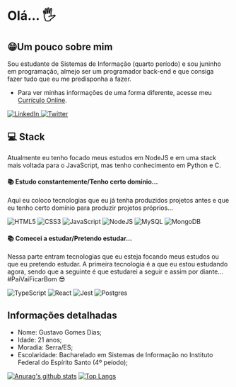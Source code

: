 # Olá... 🖐
## 😁Um pouco sobre mim
Sou estudante de Sistemas de Informação (quarto período) e sou juninho em programação, almejo ser um programador back-end e que consiga fazer tudo que eu me predisponha a fazer.
* Para ver minhas informações de uma forma diferente, acesse meu [Currículo Online](https://gustavogomesdias.github.io/curriculo/).

<a target="_blank" href="https://www.linkedin.com/in/gusgd/">
  <img alt="LinkedIn" src="https://img.shields.io/badge/linkedin-%230077B5.svg?&style=for-the-badge&logo=linkedin&logoColor=white">
</a>
<a target="_blank" href="https://twitter.com/Di3Gustavo">
  <img alt="Twitter" src="https://img.shields.io/badge/@Di3Gustavo-%231DA1F2.svg?&style=for-the-badge&logo=Twitter&logoColor=white">
</a> 
 

## 💻 Stack
Atualmente eu tenho focado meus estudos em NodeJS e em uma stack mais voltada para o JavaScript, mas tenho conhecimento em Python e C.

#### 📚 Estudo constantemente/Tenho certo domínio...
Aqui eu coloco tecnologias que eu já tenha produzidos projetos antes e que eu tenho certo domínio para produzir projetos próprios...

<img alt="HTML5" src="https://img.shields.io/badge/html5-%23E34F26.svg?&style=for-the-badge&logo=html5&logoColor=white"/> <img alt="CSS3" src="https://img.shields.io/badge/css3-%231572B6.svg?&style=for-the-badge&logo=css3&logoColor=white"/> <img alt="JavaScript" src="https://img.shields.io/badge/javascript-%23323330.svg?&style=for-the-badge&logo=javascript&logoColor=%23F7DF1E"/> <img alt="NodeJS" src="https://img.shields.io/badge/node.js-%2343853D.svg?&style=for-the-badge&logo=node.js&logoColor=white"/> <img alt="MySQL" src="https://img.shields.io/badge/mysql-%2300f.svg?&style=for-the-badge&logo=mysql&logoColor=white"/> <img alt="MongoDB" src ="https://img.shields.io/badge/MongoDB-%234ea94b.svg?&style=for-the-badge&logo=mongodb&logoColor=white"/>

#### 📚 Comecei a estudar/Pretendo estudar...
Nessa parte entram tecnologias que eu esteja focando meus estudos ou que eu pretendo estudar. A primeira tecnologia é a que eu estou estudando agora, sendo que a seguinte é que estudarei a seguir e assim por diante... #PaiVaiFicarBom 😎

<img alt="TypeScript" src="https://img.shields.io/badge/typescript-%23007ACC.svg?&style=for-the-badge&logo=typescript&logoColor=white"/> <img alt="React" src="https://img.shields.io/badge/react-%2320232a.svg?&style=for-the-badge&logo=react&logoColor=%2361DAFB"/> <img alt="Jest" src="https://img.shields.io/badge/-jest-%23C21325?&style=for-the-badge&logo=jest&logoColor=white"/> <img alt="Postgres" src ="https://img.shields.io/badge/postgres-%23316192.svg?&style=for-the-badge&logo=postgresql&logoColor=white"/>

## Informações detalhadas
* Nome: Gustavo Gomes Dias;
* Idade: 21 anos;
* Moradia: Serra/ES;
* Escolaridade: Bacharelado em Sistemas de Informação no Instituto Federal do Espírito Santo (4º peíodo);
  
[![Anurag's github stats](https://github-readme-stats.vercel.app/api?username=GustavoGomesDias&theme=tokyonight)](https://github.com/anuraghazra/github-readme-stats)  [![Top Langs](https://github-readme-stats.vercel.app/api/top-langs/?username=GustavoGomesDias&theme=tokyonight&layout=compact)](https://github.com/anuraghazra/github-readme-stats)
